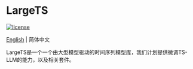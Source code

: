 # LargeTS

[![license](https://img.shields.io/github/license/liaoyuhua/largets.svg)](https://github.com/liaoyuhua/largets/blob/main/LICENSE)

[English](README.md) | 简体中文

LargeTS是一个一个由大型模型驱动的时间序列模型库，我们计划提供微调TS-LLM的能力，以及相关套件。
